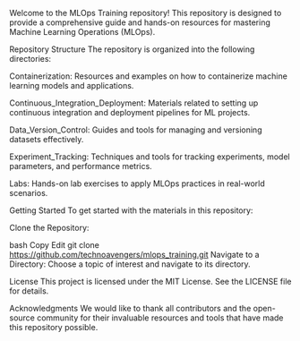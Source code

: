 Welcome to the MLOps Training repository! This repository is designed to provide a comprehensive guide and hands-on resources for mastering Machine Learning Operations (MLOps).

Repository Structure
The repository is organized into the following directories:

Containerization: Resources and examples on how to containerize machine learning models and applications.

Continuous_Integration_Deployment: Materials related to setting up continuous integration and deployment pipelines for ML projects.

Data_Version_Control: Guides and tools for managing and versioning datasets effectively.

Experiment_Tracking: Techniques and tools for tracking experiments, model parameters, and performance metrics.

Labs: Hands-on lab exercises to apply MLOps practices in real-world scenarios.

Getting Started
To get started with the materials in this repository:

Clone the Repository:

bash
Copy
Edit
git clone https://github.com/technoavengers/mlops_training.git
Navigate to a Directory: Choose a topic of interest and navigate to its directory.

License
This project is licensed under the MIT License. See the LICENSE file for details.

Acknowledgments
We would like to thank all contributors and the open-source community for their invaluable resources and tools that have made this repository possible.

